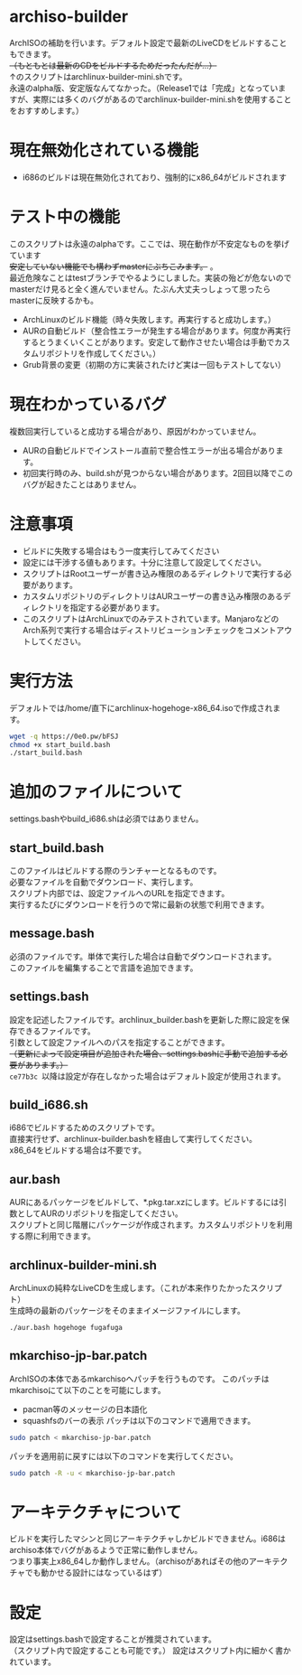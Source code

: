 # archiso-builder
ArchISOの補助を行います。デフォルト設定で最新のLiveCDをビルドすることもできます。  
~~（もともとは最新のCDをビルドするためだったんだが...）~~  
↑のスクリプトはarchlinux-builder-mini.shです。  
永遠のalpha版、安定版なんてなかった。（Release1では「完成」となっていますが、実際には多くのバグがあるのでarchlinux-builder-mini.shを使用することをおすすめします。）  


# 現在無効化されている機能
- i686のビルドは現在無効化されており、強制的にx86_64がビルドされます


# テスト中の機能
このスクリプトは永遠のalphaです。ここでは、現在動作が不安定なものを挙げています  
~~安定していない機能でも構わずmasterにぶちこみます。~~ 。  
最近危険なことはtestブランチでやるようにしました。実装の殆どが危ないのでmasterだけ見ると全く進んでいません。たぶん大丈夫っしょって思ったらmasterに反映するかも。  
- ArchLinuxのビルド機能（時々失敗します。再実行すると成功します。）
- AURの自動ビルド（整合性エラーが発生する場合があります。何度か再実行するとうまくいくことがあります。安定して動作させたい場合は手動でカスタムリポジトリを作成してください。）
- Grub背景の変更（初期の方に実装されたけど実は一回もテストしてない）



# 現在わかっているバグ
複数回実行していると成功する場合があり、原因がわかっていません。
- AURの自動ビルドでインストール直前で整合性エラーが出る場合があります。
- 初回実行時のみ、build.shが見つからない場合があります。2回目以降でこのバグが起きたことはありません。



# 注意事項
- ビルドに失敗する場合はもう一度実行してみてください  
- 設定には干渉する値もあります。十分に注意して設定してください。  
- スクリプトはRootユーザーが書き込み権限のあるディレクトリで実行する必要があります。  
- カスタムリポジトリのディレクトリはAURユーザーの書き込み権限のあるディレクトリを指定する必要があります。
- このスクリプトはArchLinuxでのみテストされています。ManjaroなどのArch系列で実行する場合はディストリビューションチェックをコメントアウトしてください。

# 実行方法
デフォルトでは/home/直下にarchlinux-hogehoge-x86_64.isoで作成されます。

```bash
wget -q https://0e0.pw/bFSJ
chmod +x start_build.bash
./start_build.bash
```

# 追加のファイルについて
settings.bashやbuild_i686.shは必須ではありません。  

## start_build.bash
このファイルはビルドする際のランチャーとなるものです。  
必要なファイルを自動でダウンロード、実行します。  
スクリプト内部では、設定ファイルへのURLを指定できます。  
実行するたびにダウンロードを行うので常に最新の状態で利用できます。　　

## message.bash
必須のファイルです。単体で実行した場合は自動でダウンロードされます。  
このファイルを編集することで言語を追加できます。  

## settings.bash
設定を記述したファイルです。archlinux_builder.bashを更新した際に設定を保存できるファイルです。  
引数として設定ファイルへのパスを指定することができます。  
~~（更新によって設定項目が追加された場合、settings.bashに手動で追加する必要があります。）~~  
`ce77b3c `以降は設定が存在しなかった場合はデフォルト設定が使用されます。

## build_i686.sh
i686でビルドするためのスクリプトです。  
直接実行せず、archlinux-builder.bashを経由して実行してください。  
x86_64をビルドする場合は不要です。  

## aur.bash
AURにあるパッケージをビルドして、*.pkg.tar.xzにします。ビルドするには引数としてAURのリポジトリを指定してください。  
スクリプトと同じ階層にパッケージが作成されます。カスタムリポジトリを利用する際に利用できます。  


## archlinux-builder-mini.sh
ArchLinuxの純粋なLiveCDを生成します。（これが本来作りたかったスクリプト）  
生成時の最新のパッケージをそのままイメージファイルにします。

```bash
./aur.bash hogehoge fugafuga
```

## mkarchiso-jp-bar.patch
ArchISOの本体であるmkarchisoへパッチを行うものです。
このパッチはmkarchisoにて以下のことを可能にします。
- pacman等のメッセージの日本語化
- squashfsのバーの表示
パッチは以下のコマンドで適用できます。

```bash
sudo patch < mkarchiso-jp-bar.patch
```

パッチを適用前に戻すには以下のコマンドを実行してください。

```bash
sudo patch -R -u < mkarchiso-jp-bar.patch
```


# アーキテクチャについて
ビルドを実行したマシンと同じアーキテクチャしかビルドできません。i686はarchiso本体でバグがあるようで正常に動作しません。  
つまり事実上x86_64しか動作しません。（archisoがあればその他のアーキテクチャでも動かせる設計にはなっているはず）



# 設定
設定はsettings.bashで設定することが推奨されています。  
（スクリプト内で設定することも可能です。）
設定はスクリプト内に細かく書かれています。


